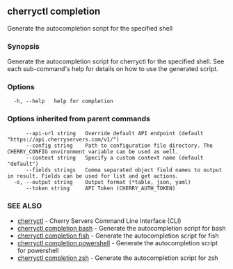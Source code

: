 ## cherryctl completion

Generate the autocompletion script for the specified shell

### Synopsis

Generate the autocompletion script for cherryctl for the specified shell.
See each sub-command's help for details on how to use the generated script.


### Options

```
  -h, --help   help for completion
```

### Options inherited from parent commands

```
      --api-url string   Override default API endpoint (default "https://api.cherryservers.com/v1/")
      --config string    Path to configuration file directory. The CHERRY_CONFIG environment variable can be used as well.
      --context string   Specify a custom context name (default "default")
      --fields strings   Comma separated object field names to output in result. Fields can be used for list and get actions.
  -o, --output string    Output format (*table, json, yaml)
      --token string     API Token (CHERRY_AUTH_TOKEN)
```

### SEE ALSO

* [cherryctl](cherryctl.md)	 - Cherry Servers Command Line Interface (CLI)
* [cherryctl completion bash](cherryctl_completion_bash.md)	 - Generate the autocompletion script for bash
* [cherryctl completion fish](cherryctl_completion_fish.md)	 - Generate the autocompletion script for fish
* [cherryctl completion powershell](cherryctl_completion_powershell.md)	 - Generate the autocompletion script for powershell
* [cherryctl completion zsh](cherryctl_completion_zsh.md)	 - Generate the autocompletion script for zsh

